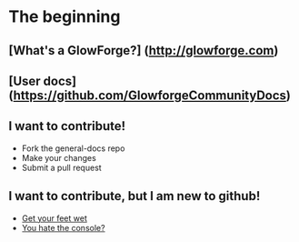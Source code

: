 # The beginning

## [What's a GlowForge?] (http://glowforge.com)

## [User docs] (https://github.com/GlowforgeCommunityDocs)

## I want to contribute!
* Fork the general-docs repo
* Make your changes
* Submit a pull request

## I want to contribute, but I am new to github!
 * [Get your feet wet](https://try.github.io)
 * [You hate the console?](https://desktop.github.com/)

